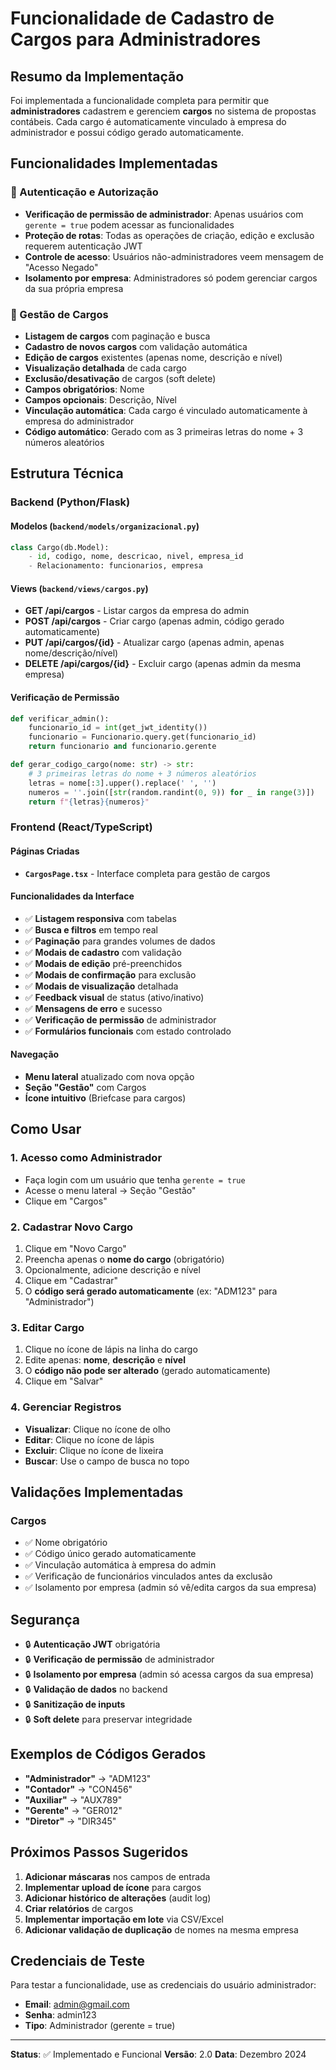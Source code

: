 # Funcionalidade de Cadastro de Cargos para Administradores

## Resumo da Implementação

Foi implementada a funcionalidade completa para permitir que **administradores** cadastrem e gerenciem **cargos** no sistema de propostas contábeis. Cada cargo é automaticamente vinculado à empresa do administrador e possui código gerado automaticamente.

## Funcionalidades Implementadas

### 🔐 Autenticação e Autorização
- **Verificação de permissão de administrador**: Apenas usuários com `gerente = true` podem acessar as funcionalidades
- **Proteção de rotas**: Todas as operações de criação, edição e exclusão requerem autenticação JWT
- **Controle de acesso**: Usuários não-administradores veem mensagem de "Acesso Negado"
- **Isolamento por empresa**: Administradores só podem gerenciar cargos da sua própria empresa

### 👔 Gestão de Cargos
- **Listagem de cargos** com paginação e busca
- **Cadastro de novos cargos** com validação automática
- **Edição de cargos** existentes (apenas nome, descrição e nível)
- **Visualização detalhada** de cada cargo
- **Exclusão/desativação** de cargos (soft delete)
- **Campos obrigatórios**: Nome
- **Campos opcionais**: Descrição, Nível
- **Vinculação automática**: Cada cargo é vinculado automaticamente à empresa do administrador
- **Código automático**: Gerado com as 3 primeiras letras do nome + 3 números aleatórios

## Estrutura Técnica

### Backend (Python/Flask)

#### Modelos (`backend/models/organizacional.py`)
```python
class Cargo(db.Model):
    - id, codigo, nome, descricao, nivel, empresa_id
    - Relacionamento: funcionarios, empresa
```

#### Views (`backend/views/cargos.py`)
- **GET /api/cargos** - Listar cargos da empresa do admin
- **POST /api/cargos** - Criar cargo (apenas admin, código gerado automaticamente)
- **PUT /api/cargos/{id}** - Atualizar cargo (apenas admin, apenas nome/descrição/nível)
- **DELETE /api/cargos/{id}** - Excluir cargo (apenas admin da mesma empresa)

#### Verificação de Permissão
```python
def verificar_admin():
    funcionario_id = int(get_jwt_identity())
    funcionario = Funcionario.query.get(funcionario_id)
    return funcionario and funcionario.gerente

def gerar_codigo_cargo(nome: str) -> str:
    # 3 primeiras letras do nome + 3 números aleatórios
    letras = nome[:3].upper().replace(' ', '')
    numeros = ''.join([str(random.randint(0, 9)) for _ in range(3)])
    return f"{letras}{numeros}"
```

### Frontend (React/TypeScript)

#### Páginas Criadas
- **`CargosPage.tsx`** - Interface completa para gestão de cargos

#### Funcionalidades da Interface
- ✅ **Listagem responsiva** com tabelas
- ✅ **Busca e filtros** em tempo real
- ✅ **Paginação** para grandes volumes de dados
- ✅ **Modais de cadastro** com validação
- ✅ **Modais de edição** pré-preenchidos
- ✅ **Modais de confirmação** para exclusão
- ✅ **Modais de visualização** detalhada
- ✅ **Feedback visual** de status (ativo/inativo)
- ✅ **Mensagens de erro** e sucesso
- ✅ **Verificação de permissão** de administrador
- ✅ **Formulários funcionais** com estado controlado

#### Navegação
- **Menu lateral** atualizado com nova opção
- **Seção "Gestão"** com Cargos
- **Ícone intuitivo** (Briefcase para cargos)

## Como Usar

### 1. Acesso como Administrador
- Faça login com um usuário que tenha `gerente = true`
- Acesse o menu lateral → Seção "Gestão"
- Clique em "Cargos"

### 2. Cadastrar Novo Cargo
1. Clique em "Novo Cargo"
2. Preencha apenas o **nome do cargo** (obrigatório)
3. Opcionalmente, adicione descrição e nível
4. Clique em "Cadastrar"
5. O **código será gerado automaticamente** (ex: "ADM123" para "Administrador")

### 3. Editar Cargo
1. Clique no ícone de lápis na linha do cargo
2. Edite apenas: **nome**, **descrição** e **nível**
3. O **código não pode ser alterado** (gerado automaticamente)
4. Clique em "Salvar"

### 4. Gerenciar Registros
- **Visualizar**: Clique no ícone de olho
- **Editar**: Clique no ícone de lápis
- **Excluir**: Clique no ícone de lixeira
- **Buscar**: Use o campo de busca no topo

## Validações Implementadas

### Cargos
- ✅ Nome obrigatório
- ✅ Código único gerado automaticamente
- ✅ Vinculação automática à empresa do admin
- ✅ Verificação de funcionários vinculados antes da exclusão
- ✅ Isolamento por empresa (admin só vê/edita cargos da sua empresa)

## Segurança

- 🔒 **Autenticação JWT** obrigatória
- 🔒 **Verificação de permissão** de administrador
- 🔒 **Isolamento por empresa** (admin só acessa cargos da sua empresa)
- 🔒 **Validação de dados** no backend
- 🔒 **Sanitização de inputs**
- 🔒 **Soft delete** para preservar integridade

## Exemplos de Códigos Gerados

- **"Administrador"** → "ADM123"
- **"Contador"** → "CON456"
- **"Auxiliar"** → "AUX789"
- **"Gerente"** → "GER012"
- **"Diretor"** → "DIR345"

## Próximos Passos Sugeridos

1. **Adicionar máscaras** nos campos de entrada
2. **Implementar upload de ícone** para cargos
3. **Adicionar histórico de alterações** (audit log)
4. **Criar relatórios** de cargos
5. **Implementar importação em lote** via CSV/Excel
6. **Adicionar validação de duplicação** de nomes na mesma empresa

## Credenciais de Teste

Para testar a funcionalidade, use as credenciais do usuário administrador:
- **Email**: admin@gmail.com
- **Senha**: admin123
- **Tipo**: Administrador (gerente = true)

---

**Status**: ✅ Implementado e Funcional
**Versão**: 2.0
**Data**: Dezembro 2024
